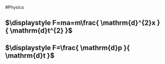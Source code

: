 #Physics 
## $\displaystyle F=ma=m\frac{ \mathrm{d}^{2}x }{ \mathrm{d}t^{2} }$
## $\displaystyle F=\frac{ \mathrm{d}p }{ \mathrm{d}t }$